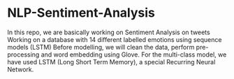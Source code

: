 # NLP-Sentiment-Analysis
In this repo, we are basically working on Sentiment Analysis on tweets 
Working on a database with 14 different labelled emotions using sequence models (LSTM)
Before modelling, we will clean the data, perform pre-processing and word embedding using Glove.
For the multi-class model, we have used LSTM (Long Short Term Memory), a special Recurring Neural Network.

